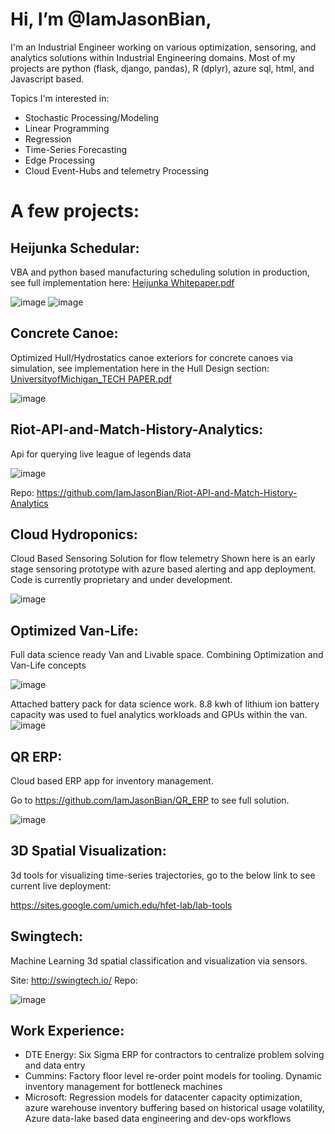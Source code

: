 

<!---
IamJasonBian/IamJasonBian is a ✨ special ✨ repository because its `README.md` (this file) appears on your GitHub profile.
You can click the Preview link to take a look at your changes.
--->
# Hi, I’m @IamJasonBian, 

I'm an Industrial Engineer working on various optimization, sensoring, and analytics solutions within Industrial Engineering domains. Most of my projects are python (flask, django, pandas), R (dplyr), azure sql, html, and Javascript based.

Topics I'm interested in: 
  * Stochastic Processing/Modeling 
  * Linear Programming
  * Regression
  * Time-Series Forecasting
  * Edge Processing
  * Cloud Event-Hubs and telemetry Processing
  
 # A few projects:
  
  
  ## Heijunka Schedular: 
  VBA and python based manufacturing scheduling solution in production, see full implementation here: [Heijunka Whitepaper.pdf](https://github.com/IamJasonBian/IamJasonBian/files/6504722/Heijunka.Whitepaper.pdf)

  ![image](https://user-images.githubusercontent.com/16582383/118032317-6337f580-b31c-11eb-88eb-cdbe0ab4fa45.png)
  ![image](https://user-images.githubusercontent.com/16582383/118032361-721ea800-b31c-11eb-8cb3-695b428a3486.png)


  ## Concrete Canoe: 
  Optimized Hull/Hydrostatics canoe exteriors for concrete canoes via simulation, see implementation here in the Hull Design section: [UniversityofMichigan_TECH PAPER.pdf](https://github.com/IamJasonBian/IamJasonBian/files/6504718/UniversityofMichigan_TECH.PAPER.pdf) 
  
  ![image](https://user-images.githubusercontent.com/16582383/118032626-bd38bb00-b31c-11eb-93ca-d78dbe76b86b.png)


  ## Riot-API-and-Match-History-Analytics: 
  Api for querying live league of legends data
  
  ![image](https://user-images.githubusercontent.com/16582383/118032998-23254280-b31d-11eb-86bd-91ab7e18fee9.png)
  
  Repo: <https://github.com/IamJasonBian/Riot-API-and-Match-History-Analytics>

  ## Cloud Hydroponics: 
  Cloud Based Sensoring Solution for flow telemetry 
  Shown here is an early stage sensoring prototype with azure based alerting and app deployment. Code is currently proprietary and under development.
  
  ![image](https://user-images.githubusercontent.com/16582383/118032925-0ab52800-b31d-11eb-9ff7-ad16fc96e6d4.png)

  ## Optimized Van-Life: 
  Full data science ready Van and Livable space. Combining Optimization and Van-Life concepts
  
  ![image](https://user-images.githubusercontent.com/16582383/118031913-e86eda80-b31b-11eb-88c2-2a4242a13c53.png)
  
  Attached battery pack for data science work. 8.8 kwh of lithium ion battery capacity was used to fuel analytics workloads and GPUs within the van.   
  ![image](https://user-images.githubusercontent.com/16582383/118032867-fcffa280-b31c-11eb-9ad4-debc6f7168c2.png)

  ## QR ERP: 
  Cloud based ERP app for inventory management.
  
  Go to <https://github.com/IamJasonBian/QR_ERP> to see full solution.
  
  ![image](https://user-images.githubusercontent.com/16582383/118032035-0dfbe400-b31c-11eb-93f7-4ec9914af902.png)

  ## 3D Spatial Visualization: 
  3d tools for visualizing time-series trajectories, go to the below link to see current live deployment:
  
  https://sites.google.com/umich.edu/hfet-lab/lab-tools
  
  ## Swingtech: 
  Machine Learning 3d spatial classification and visualization via sensors.
  
  Site: <http://swingtech.io/>
  Repo: 
  
  ![image](https://user-images.githubusercontent.com/16582383/118032809-ed805980-b31c-11eb-965e-4729abbd7419.png)
  

 
  
 ## Work Experience:
   * DTE Energy: Six Sigma ERP for contractors to centralize problem solving and data entry
   * Cummins: Factory floor level re-order point models for tooling. Dynamic inventory management for bottleneck machines
   * Microsoft: Regression models for datacenter capacity optimization, azure warehouse inventory buffering based on historical usage volatility, Azure data-lake based data engineering and dev-ops workflows
   
   
